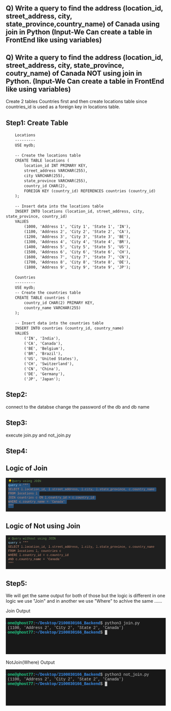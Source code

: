 Q) Write a query to find the address (location_id, street_address, city, state_province,country_name) of Canada using join in Python (Input-We Can create a table in FrontEnd like using variables)
----

Q) Write a query to find the address (location_id, street_address, city, state_province, coutry_name) of Canada NOT using join in Python. (Input-We Can create a table in FrontEnd like using variables)
------

Create 2 tables Countries first and then create locations table since countries_id is used as a foreign key in locations table.


Step1: 
Create Table 
-------------
        Locations
        ---------
        USE mydb;

        -- Create the locations table
        CREATE TABLE locations (
            location_id INT PRIMARY KEY,
            street_address VARCHAR(255),
            city VARCHAR(255),
            state_province VARCHAR(255),
            country_id CHAR(2),
            FOREIGN KEY (country_id) REFERENCES countries (country_id)
        );

        -- Insert data into the locations table
        INSERT INTO locations (location_id, street_address, city, state_province, country_id)
        VALUES
            (1000, 'Address 1', 'City 1', 'State 1', 'IN'),
            (1100, 'Address 2', 'City 2', 'State 2', 'CA'),
            (1200, 'Address 3', 'City 3', 'State 3', 'BE'),
            (1300, 'Address 4', 'City 4', 'State 4', 'BR'),
            (1400, 'Address 5', 'City 5', 'State 5', 'US'),
            (1500, 'Address 6', 'City 6', 'State 6', 'CH'),
            (1600, 'Address 7', 'City 7', 'State 7', 'CN'),
            (1700, 'Address 8', 'City 8', 'State 8', 'DE'),
            (1800, 'Address 9', 'City 9', 'State 9', 'JP');

        Countries
        ---------
        USE mydb;
        -- Create the countries table
        CREATE TABLE countries (
            country_id CHAR(2) PRIMARY KEY,
            country_name VARCHAR(255)
        );

        -- Insert data into the countries table
        INSERT INTO countries (country_id, country_name)
        VALUES
            ('IN', 'India'),
            ('CA', 'Canada'),
            ('BE', 'Belgium'),
            ('BR', 'Brazil'),
            ('US', 'United States'),
            ('CH', 'Switzerland'),
            ('CN', 'China'),
            ('DE', 'Germany'),
            ('JP', 'Japan');

Step2:
-----
 connect to the databse change the password of the db and db name 

Step3:
-----
 execute join.py and not_join.py

Step4:
-----
 Logic of Join
 --------------- 
 ![alt text](image-2.png)

 Logic of Not using Join
 ------------------------
 ![alt text](image-3.png)

Step5:
------
 We will get the same output for both of those but the logic is different in one logic we use "Join" and in another we use "Where" to achive the same ...... 

 Join Output

 ![alt text](image.png)

 NotJoin(Where) Output

 ![alt text](image-1.png)
